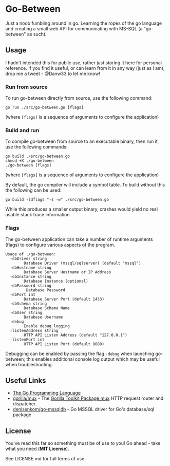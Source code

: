 # Go-Between

Just a noob fumbling around in go.
Learning the ropes of the go language and creating a small web API for communicating with MS-SQL (a "go-between" as such).

## Usage

I hadn't intended this for public use, rather just storing it here for personal reference.
If you find it useful, or can learn from it in any way (just as I am), drop me a tweet - @Danw33 to let me know!

### Run from source

To run go-between directly from source, use the following command:

```
go run ./src/go-between.go [flags]
```

(where `[flags]` is a sequence of arguments to configure the application)

### Build and run

To compile go-between from source to an executable binary, then run it, use the following commands:

```
go build ./src/go-between.go
chmod +X ./go-between
./go-between [flags]
```

(where `[flags]` is a sequence of arguments to configure the application)

By default, the go compiler will include a symbol table. To build without this the following can be used:

```
go build -ldflags "-s -w" ./src/go-between.go
```

While this produces a smaller output binary, crashes would yield no real usable stack trace information.

### Flags
The go-between application can take a number of runtime arguments (flags) to configure various aspects of the program.

```
Usage of ./go-between:
  -dbDriver string
    	Database Driver (mssql/sqlserver) (default "mssql")
  -dbHostname string
    	Database Server Hostname or IP Address
  -dbInstance string
    	Database Instance (optional)
  -dbPassword string
    	 Database Password
  -dbPort int
    	Database Server Port (default 1433)
  -dbSchema string
    	Database Schema Name
  -dbUser string
    	Database Username
  -debug
    	Enable debug logging
  -listenAddress string
    	HTTP API Listen Address (default "127.0.0.1")
  -listenPort int
    	HTTP API Listen Port (default 8080)
```

Debugging can be enabled by passing the flag `-debug` when launching go-between; this enables additional console log output which may be useful when troubleshooting.

## Useful Links

 - [The Go Programming Language](https://golang.org/)
 - [gorilla/mux](https://github.com/gorilla/mux) - The [Gorilla Toolkit Package mux](http://www.gorillatoolkit.org/pkg/mux) HTTP request router and dispatcher.
 - [denisenkom/go-mssqldb](https://github.com/denisenkom/go-mssqldb) - Go MSSQL driver for Go's database/sql package

## License

You've read this far so something must be of use to you! Go ahead - take what you need (**MIT License**).

See LICENSE.md for full terms of use.
